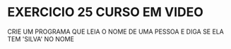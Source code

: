 # EXERCICIO 25 CURSO EM VIDEO

CRIE UM PROGRAMA QUE LEIA O NOME DE UMA PESSOA E DIGA SE ELA TEM 'SILVA' NO NOME
